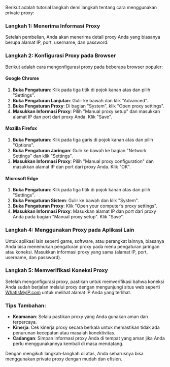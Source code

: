 Berikut adalah tutorial langkah demi langkah tentang cara menggunakan private proxy:


### Langkah 1: Menerima Informasi Proxy
Setelah pembelian, Anda akan menerima detail proxy Anda yang biasanya berupa alamat IP, port, username, dan password.

### Langkah 2: Konfigurasi Proxy pada Browser
Berikut adalah cara mengonfigurasi proxy pada beberapa browser populer:

#### Google Chrome
1. **Buka Pengaturan**: Klik pada tiga titik di pojok kanan atas dan pilih "Settings".
2. **Buka Pengaturan Lanjutan**: Gulir ke bawah dan klik "Advanced".
3. **Buka Pengaturan Proxy**: Di bagian "System", klik "Open proxy settings".
4. **Masukkan Informasi Proxy**: Pilih "Manual proxy setup" dan masukkan alamat IP dan port dari proxy Anda. Klik "Save".

#### Mozilla Firefox
1. **Buka Pengaturan**: Klik pada tiga garis di pojok kanan atas dan pilih "Options".
2. **Buka Pengaturan Jaringan**: Gulir ke bawah ke bagian "Network Settings" dan klik "Settings".
3. **Masukkan Informasi Proxy**: Pilih "Manual proxy configuration" dan masukkan alamat IP dan port dari proxy Anda. Klik "OK".

#### Microsoft Edge
1. **Buka Pengaturan**: Klik pada tiga titik di pojok kanan atas dan pilih "Settings".
2. **Buka Pengaturan Sistem**: Gulir ke bawah dan klik "System".
3. **Buka Pengaturan Proxy**: Klik "Open your computer’s proxy settings".
4. **Masukkan Informasi Proxy**: Masukkan alamat IP dan port dari proxy Anda pada bagian "Manual proxy setup". Klik "Save".

### Langkah 4: Menggunakan Proxy pada Aplikasi Lain
Untuk aplikasi lain seperti game, software, atau perangkat lainnya, biasanya Anda bisa menemukan pengaturan proxy pada menu pengaturan jaringan atau koneksi. Masukkan informasi proxy yang sama (alamat IP, port, username, dan password).

### Langkah 5: Memverifikasi Koneksi Proxy
Setelah mengonfigurasi proxy, pastikan untuk memverifikasi bahwa koneksi Anda sudah berjalan melalui proxy dengan mengunjungi situs web seperti [WhatIsMyIP.com](https://www.whatismyip.com/) untuk melihat alamat IP Anda yang terlihat.

### Tips Tambahan:
- **Keamanan**: Selalu pastikan proxy yang Anda gunakan aman dan terpercaya.
- **Kinerja**: Cek kinerja proxy secara berkala untuk memastikan tidak ada penurunan kecepatan atau masalah konektivitas.
- **Cadangan**: Simpan informasi proxy Anda di tempat yang aman jika Anda perlu menggunakannya kembali di masa mendatang.

Dengan mengikuti langkah-langkah di atas, Anda seharusnya bisa menggunakan private proxy dengan mudah dan efisien.